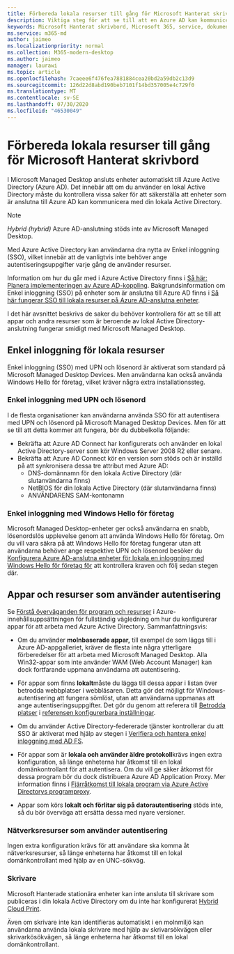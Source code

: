 ```yaml
---
title: Förbereda lokala resurser till gång för Microsoft Hanterat skrivbord
description: Viktiga steg för att se till att en Azure AD kan kommunicera med lokala AD för att tillhandahålla autentisering
keywords: Microsoft Hanterat skrivbord, Microsoft 365, service, dokumentation
ms.service: m365-md
author: jaimeo
ms.localizationpriority: normal
ms.collection: M365-modern-desktop
ms.author: jaimeo
manager: laurawi
ms.topic: article
ms.openlocfilehash: 7caeee6f476fea7881884cea20bd2a59db2c13d9
ms.sourcegitcommit: 126d22d8abd190beb7101f14bd357005e4c729f0
ms.translationtype: MT
ms.contentlocale: sv-SE
ms.lasthandoff: 07/30/2020
ms.locfileid: "46530049"
---
```

#  <a name="prepare-on-premises-resources-access-for-microsoft-managed-desktop"></a>Förbereda lokala resurser till gång för Microsoft Hanterat skrivbord

I Microsoft Managed Desktop ansluts enheter automatiskt till Azure Active Directory (Azure AD). Det innebär att om du använder en lokal Active Directory måste du kontrollera vissa saker för att säkerställa att enheter som är anslutna till Azure AD kan kommunicera med din lokala Active Directory. 

> [!NOTE]  
> *Hybrid (hybrid)* Azure AD-anslutning stöds inte av Microsoft Managed Desktop.

Med Azure Active Directory kan användarna dra nytta av Enkel inloggning (SSO), vilket innebär att de vanligtvis inte behöver ange autentiseringsuppgifter varje gång de använder resurser.

Information om hur du går med i Azure Active Directory finns i [Så här: Planera implementeringen av Azure AD-koppling](https://docs.microsoft.com/azure/active-directory/devices/azureadjoin-plan). Bakgrundsinformation om Enkel inloggning (SSO) på enheter som är anslutna till Azure AD finns i [Så här fungerar SSO till lokala resurser på Azure AD-anslutna enheter](https://docs.microsoft.com/azure/active-directory/devices/azuread-join-sso#how-it-works).


I det här avsnittet beskrivs de saker du behöver kontrollera för att se till att appar och andra resurser som är beroende av lokal Active Directory-anslutning fungerar smidigt med Microsoft Managed Desktop.


## <a name="single-sign-on-for-on-premises-resources"></a>Enkel inloggning för lokala resurser

Enkel inloggning (SSO) med UPN och lösenord är aktiverat som standard på Microsoft Managed Desktop Devices. Men användarna kan också använda Windows Hello för företag, vilket kräver några extra installationssteg. 

### <a name="single-sign-on-by-using-upn-and-password"></a>Enkel inloggning med UPN och lösenord

I de flesta organisationer kan användarna använda SSO för att autentisera med UPN och lösenord på Microsoft Managed Desktop Devices. Men för att se till att detta kommer att fungera, bör du dubbelkolla följande:

- Bekräfta att Azure AD Connect har konfigurerats och använder en lokal Active Directory-server som kör Windows Server 2008 R2 eller senare.
- Bekräfta att Azure AD Connect kör en version som stöds och är inställd på att synkronisera dessa tre attribut med Azure AD: 
    - DNS-domännamn för den lokala Active Directory (där slutanvändarna finns)
    - NetBIOS för din lokala Active Directory (där slutanvändarna finns)
    - ANVÄNDARENS SAM-kontonamn


### <a name="single-sign-on-by-using-windows-hello-for-business"></a>Enkel inloggning med Windows Hello för företag

Microsoft Managed Desktop-enheter ger också användarna en snabb, lösenordslös upplevelse genom att använda Windows Hello för företag. Om du vill vara säkra på att Windows Hello för företag fungerar utan att användarna behöver ange respektive UPN och lösenord besöker du [Konfigurera Azure AD-anslutna enheter för lokala en inloggning med Windows Hello för företag för](https://docs.microsoft.com/windows/security/identity-protection/hello-for-business/hello-hybrid-aadj-sso-base) att kontrollera kraven och följ sedan stegen där.


## <a name="apps-and-resources-that-use-authentication"></a>Appar och resurser som använder autentisering

Se [Förstå överväganden för program och resurser](https://docs.microsoft.com/azure/active-directory/devices/azureadjoin-plan#understand-considerations-for-applications-and-resources) i Azure-innehållsuppsättningen för fullständig vägledning om hur du konfigurerar appar för att arbeta med Azure Active Directory. Sammanfattningsvis:


- Om du använder **molnbaserade appar,** till exempel de som läggs till i Azure AD-appgalleriet, kräver de flesta inte några ytterligare förberedelser för att arbeta med Microsoft Managed Desktop. Alla Win32-appar som inte använder WAM (Web Account Manager) kan dock fortfarande uppmana användarna att autentisering.

- För appar som finns **lokalt**måste du lägga till dessa appar i listan över betrodda webbplatser i webbläsaren. Detta gör det möjligt för Windows-autentisering att fungera sömlöst, utan att användarna uppmanas att ange autentiseringsuppgifter. Det gör du genom att referera till [Betrodda platser](https://docs.microsoft.com/microsoft-365/managed-desktop/working-with-managed-desktop/config-setting-ref#trusted-sites) i [referensen konfigurerbara inställningar](https://docs.microsoft.com/microsoft-365/managed-desktop/working-with-managed-desktop/config-setting-ref).

- Om du använder Active Directory-federerade tjänster kontrollerar du att SSO är aktiverat med hjälp av stegen i [Verifiera och hantera enkel inloggning med AD FS](https://docs.microsoft.com/previous-versions/azure/azure-services/jj151809(v=azure.100)). 

- För appar som är **lokala och använder äldre protokoll**krävs ingen extra konfiguration, så länge enheterna har åtkomst till en lokal domänkontrollant för att autentisera. Om du vill ge säker åtkomst för dessa program bör du dock distribuera Azure AD Application Proxy. Mer information finns i [Fjärråtkomst till lokala program via Azure Active Directorys programproxy](https://docs.microsoft.com/azure/active-directory/manage-apps/application-proxy).

- Appar som körs **lokalt och förlitar sig på datorautentisering** stöds inte, så du bör överväga att ersätta dessa med nyare versioner.

### <a name="network-shares-that-use-authentication"></a>Nätverksresurser som använder autentisering

Ingen extra konfiguration krävs för att användare ska komma åt nätverksresurser, så länge enheterna har åtkomst till en lokal domänkontrollant med hjälp av en UNC-sökväg.

### <a name="printers"></a>Skrivare

Microsoft Hanterade stationära enheter kan inte ansluta till skrivare som publiceras i din lokala Active Directory om du inte har konfigurerat [Hybrid Cloud Print](https://docs.microsoft.com/windows-server/administration/hybrid-cloud-print/hybrid-cloud-print-deploy).

Även om skrivare inte kan identifieras automatiskt i en molnmiljö kan användarna använda lokala skrivare med hjälp av skrivarsökvägen eller skrivarkösökvägen, så länge enheterna har åtkomst till en lokal domänkontrollant.

<!--add fuller material on printers when available-->
